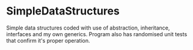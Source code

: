 # SimpleDataStructures
Simple data structures coded with use of abstraction, inheritance, interfaces and my own generics.
Program also has randomised unit tests that confirm it's proper operation.
